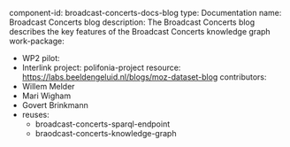 component-id: broadcast-concerts-docs-blog
type: Documentation
name: Broadcast Concerts blog
description: The Broadcast Concerts blog describes the key features of the Broadcast Concerts knowledge graph
work-package: 
- WP2
pilot:
- Interlink
project: polifonia-project
resource: https://labs.beeldengeluid.nl/blogs/moz-dataset-blog
contributors:
- Willem Melder
- Mari Wigham
- Govert Brinkmann
- reuses:
  - broadcast-concerts-sparql-endpoint
  - braodcast-concerts-knowledge-graph
